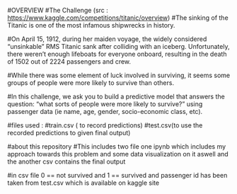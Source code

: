 #OVERVIEW
#The Challenge (src : https://www.kaggle.com/competitions/titanic/overview)
#The sinking of the Titanic is one of the most infamous shipwrecks in history.

#On April 15, 1912, during her maiden voyage, the widely considered “unsinkable” RMS Titanic sank after colliding with an iceberg. Unfortunately, there weren’t enough lifeboats for everyone onboard, resulting in the death of 1502 out of 2224 passengers and crew.

#While there was some element of luck involved in surviving, it seems some groups of people were more likely to survive than others.

#In this challenge, we ask you to build a predictive model that answers the question: “what sorts of people were more likely to survive?” using passenger data (ie name, age, gender, socio-economic class, etc).

#files used : 
#train.csv ( to record predictions)
#test.csv(to use the recorded predictions to given final output)

#about this repository
#This includes two file one ipynb which includes my approach towards this problem and some data visualization on it aswell and the another csv contains the final output

#in csv file 0 == not survived and 1 == survived and passenger id has been taken from test.csv which is available on kaggle site
